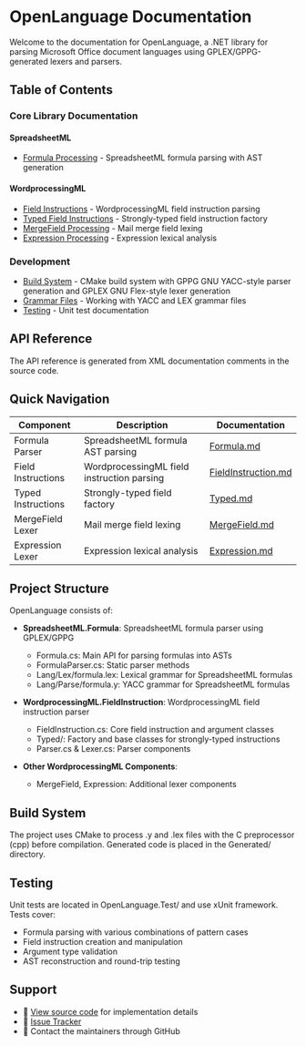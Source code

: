 # OpenLanguage Documentation

Welcome to the documentation for OpenLanguage, a .NET library for parsing Microsoft Office document languages using GPLEX/GPPG-generated lexers and parsers.

## Table of Contents

### Core Library Documentation

#### SpreadsheetML

- [Formula Processing](api/SpreadsheetML/Formula/Formula.md) - SpreadsheetML formula parsing with AST generation

#### WordprocessingML

- [Field Instructions](api/WordprocessingML/FieldInstruction/FieldInstruction.md) - WordprocessingML field instruction parsing
- [Typed Field Instructions](api/WordprocessingML/FieldInstruction/Typed.md) - Strongly-typed field instruction factory
- [MergeField Processing](api/WordprocessingML/MergeField/MergeField.md) - Mail merge field lexing
- [Expression Processing](api/WordprocessingML/Expression/Expression.md) - Expression lexical analysis

### Development

- [Build System](development/build.md) - CMake build system with GPPG GNU YACC-style parser generation and GPLEX GNU Flex-style lexer generation
- [Grammar Files](development/grammar.md) - Working with YACC and LEX grammar files
- [Testing](development/test.md) - Unit test documentation

## API Reference

The API reference is generated from XML documentation comments in the source code.

## Quick Navigation

| Component          | Description                                | Documentation                                                                    |
| ------------------ | ------------------------------------------ | -------------------------------------------------------------------------------- |
| Formula Parser     | SpreadsheetML formula AST parsing          | [Formula.md](api/SpreadsheetML/Formula/Formula.md)                               |
| Field Instructions | WordprocessingML field instruction parsing | [FieldInstruction.md](api/WordprocessingML/FieldInstruction/FieldInstruction.md) |
| Typed Instructions | Strongly-typed field factory               | [Typed.md](api/WordprocessingML/FieldInstruction/Typed.md)                       |
| MergeField Lexer   | Mail merge field lexing                    | [MergeField.md](api/WordprocessingML/MergeField/MergeField.md)                   |
| Expression Lexer   | Expression lexical analysis                | [Expression.md](api/WordprocessingML/Expression/Expression.md)                   |

## Project Structure

OpenLanguage consists of:

- **SpreadsheetML.Formula**: SpreadsheetML formula parser using GPLEX/GPPG
  - Formula.cs: Main API for parsing formulas into ASTs
  - FormulaParser.cs: Static parser methods
  - Lang/Lex/formula.lex: Lexical grammar for SpreadsheetML formulas
  - Lang/Parse/formula.y: YACC grammar for SpreadsheetML formulas
- **WordprocessingML.FieldInstruction**: WordprocessingML field instruction parser
  - FieldInstruction.cs: Core field instruction and argument classes
  - Typed/: Factory and base classes for strongly-typed instructions
  - Parser.cs & Lexer.cs: Parser components

- **Other WordprocessingML Components**:
  - MergeField, Expression: Additional lexer components

## Build System

The project uses CMake to process .y and .lex files with the C preprocessor (cpp) before compilation. Generated code is placed in the Generated/ directory.

## Testing

Unit tests are located in OpenLanguage.Test/ and use xUnit framework. Tests cover:

- Formula parsing with various combinations of pattern cases
- Field instruction creation and manipulation
- Argument type validation
- AST reconstruction and round-trip testing

## Support

- 📖 [View source code](https://github.com/amkillam/OpenLanguage) for implementation details
- 🐛 [Issue Tracker](https://github.com/amkillam/OpenLanguage/issues)
- 📧 Contact the maintainers through GitHub
